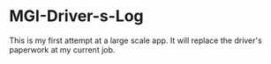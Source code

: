 # MGI-Driver-s-Log

This is my first attempt at a large scale app. It will replace the driver's paperwork at my current job.
